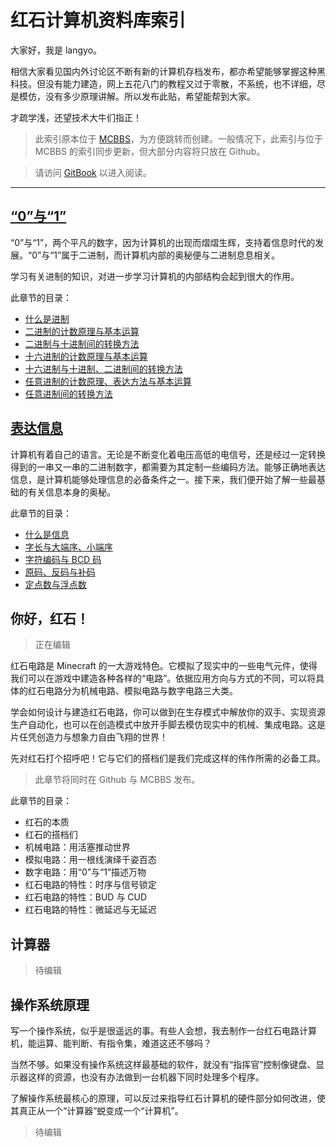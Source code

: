 # 红石计算机资料库索引

大家好，我是 langyo。

相信大家看见国内外讨论区不断有新的计算机存档发布，都亦希望能够掌握这种黑科技。但没有能力建造，网上五花八门的教程又过于零散，不系统，也不详细，尽是模仿，没有多少原理讲解。所以发布此贴，希望能帮到大家。

才疏学浅，还望技术大牛们指正！

> 此索引原本位于 [MCBBS](http://www.mcbbs.net/thread-492527-1-1.html)，为方便跳转而创建。一般情况下，此索引与位于 MCBBS 的索引同步更新，但大部分内容将只放在 Github。

> 请访问 [GitBook](https://langyo-china.gitbook.io/rsct/) 以进入阅读。

***


## [“0”与“1”](0-yu-1)
“0”与“1”，两个平凡的数字，因为计算机的出现而熠熠生辉，支持着信息时代的发展。“0”与“1”属于二进制，而计算机内部的奥秘便与二进制息息相关。

学习有关进制的知识，对进一步学习计算机的内部结构会起到很大的作用。

此章节的目录：
* [什么是进制](0-yu-1#shen-me-shi-jin-zhi)
* [二进制的计数原理与基本运算](0-yu-1#er-jin-zhi-de-ji-shu-yuan-li-yu-ji-ben-yun-suan)
* [二进制与十进制间的转换方法](0-yu-1#er-jin-zhi-yu-shi-jin-zhi-jian-de-zhuan-huan-fang-fa)
* [十六进制的计数原理与基本运算](0-yu-1#shi-liu-jin-zhi-de-ji-shu-yuan-li-yu-ji-ben-yun-suan)
* [十六进制与十进制、二进制间的转换方法](0-yu-1#shi-liu-jin-zhi-yu-shi-jin-zhi-ji-er-jin-zhi-jian-de-zhuan-huan-fang-fa)
* [任意进制的计数原理、表达方法与基本运算](0-yu-1#ren-yi-jin-zhi-de-ji-shu-yuan-li-ji-biao-da-fang-fa-yu-ji-ben-yun-suan)
* [任意进制间的转换方法](0-yu-1#ren-yi-jin-zhi-jian-de-zhuan-huan-fang-fa)

## [表达信息](biao-da-xin-xi)
计算机有着自己的语言。无论是不断变化着电压高低的电信号，还是经过一定转换得到的一串又一串的二进制数字，都需要为其定制一些编码方法。能够正确地表达信息，是计算机能够处理信息的必备条件之一。接下来，我们便开始了解一些最基础的有关信息本身的奥秘。

此章节的目录：
* [什么是信息](biao-da-xin-xi#shen-me-shi-xin-xi)
* [字长与大端序、小端序](biao-da-xin-xi#zi-chang-yu-da-duan-xu-xiao-duan-xu)
* [字符编码与 BCD 码](biao-da-xin-xi#zi-fu-bian-ma-yu-bcd-ma)
* [原码、反码与补码](biao-da-xin-xi#yuan-ma-fan-ma-yu-bu-ma)
* [定点数与浮点数](biao-da-xin-xi#ding-dian-shu-yu-fu-dian-shu)

## 你好，红石！
> 正在编辑

红石电路是 Minecraft 的一大游戏特色。它模拟了现实中的一些电气元件，使得我们可以在游戏中建造各种各样的“电路”。依据应用方向与方式的不同，可以将具体的红石电路分为机械电路、模拟电路与数字电路三大类。

学会如何设计与建造红石电路，你可以做到在生存模式中解放你的双手、实现资源生产自动化，也可以在创造模式中放开手脚去模仿现实中的机械、集成电路。这是片任凭创造力与想象力自由飞翔的世界！

先对红石打个招呼吧！它与它们的搭档们是我们完成这样的伟作所需的必备工具。

> 此章节将同时在 Github 与 MCBBS 发布。

此章节的目录：
* 红石的本质
* 红石的搭档们
* 机械电路：用活塞推动世界
* 模拟电路：用一根线演绎千姿百态
* 数字电路：用“0”与“1”描述万物
* 红石电路的特性：时序与信号锁定
* 红石电路的特性：BUD 与 CUD
* 红石电路的特性：微延迟与无延迟

## 计算器

> 待编辑

## 操作系统原理

写一个操作系统，似乎是很遥远的事。有些人会想，我去制作一台红石电路计算机，能运算、能判断、有指令集，难道这还不够吗？

当然不够。如果没有操作系统这样最基础的软件，就没有“指挥官”控制像键盘、显示器这样的资源，也没有办法做到一台机器下同时处理多个程序。

了解操作系统最核心的原理，可以反过来指导红石计算机的硬件部分如何改进，使其真正从一个“计算器”蜕变成一个“计算机”。

> 待编辑